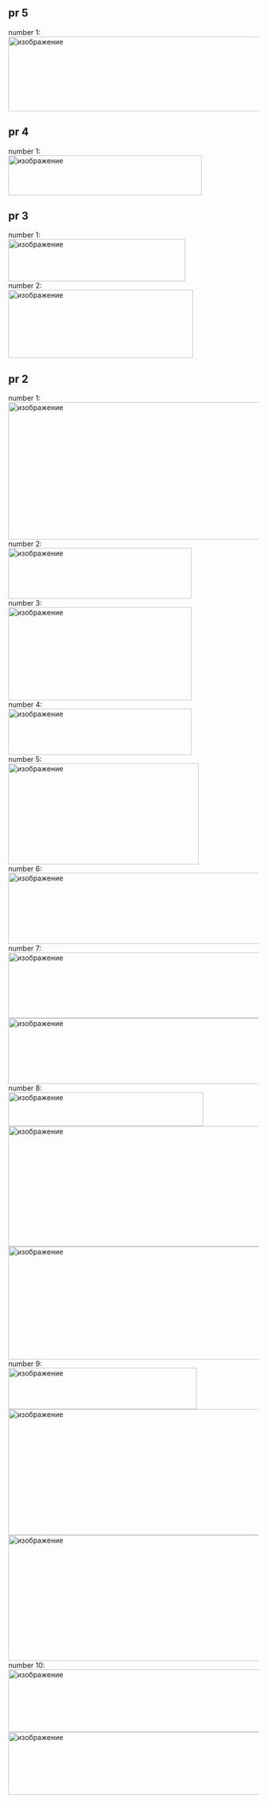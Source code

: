 ##     pr 5      
number 1:   
<img width="550" height="150" alt="изображение" src="https://github.com/user-attachments/assets/0eae5ddb-009c-46a6-80bc-d8ba1147eea0" />  

##     pr 4      
number 1:  
<img width="389" height="80" alt="изображение" src="https://github.com/user-attachments/assets/2f344133-2108-4285-8014-5c8d00cc3615" />  

##     pr 3      
number 1:  
<img width="356" height="85" alt="изображение" src="https://github.com/user-attachments/assets/dd125c63-cad5-48e3-b658-d8659769c8ed" />  
number 2:  
<img width="372" height="137" alt="изображение" src="https://github.com/user-attachments/assets/c8c95981-a4a5-4816-ba6a-882cedf49d0c" />    

##     pr 2  
number 1:  
<img width="1210" height="276" alt="изображение" src="https://github.com/user-attachments/assets/ec11a0e2-048a-4d76-8ab0-30df029ab252" />  
number 2:  
<img width="369" height="102" alt="изображение" src="https://github.com/user-attachments/assets/796b081e-61fd-4847-a663-fa719182525c" />  
number 3:  
<img width="369" height="187" alt="изображение" src="https://github.com/user-attachments/assets/c22f967f-b47b-4d2a-9fe3-0d6cbcaa6a09" />  
number 4:  
<img width="369" height="93" alt="изображение" src="https://github.com/user-attachments/assets/381fd4e2-b703-42a6-b391-9ecacd8d71bc" />  
number 5:  
<img width="383" height="203" alt="изображение" src="https://github.com/user-attachments/assets/a22e337a-f572-429e-b960-ce84a3f43dcc" />  
number 6:  
<img width="569" height="143" alt="изображение" src="https://github.com/user-attachments/assets/7e5ef7e9-d7b9-4de2-860e-9d97fc3bd696" />  
number 7:  
<img width="962" height="132" alt="изображение" src="https://github.com/user-attachments/assets/6278f320-d4d5-43a2-a49c-174869295648" />  
<img width="962" height="132" alt="изображение" src="https://github.com/user-attachments/assets/12aa1ff3-2176-4341-8577-b73cec1fc1fb" />  
number 8:  
<img width="392" height="68" alt="изображение" src="https://github.com/user-attachments/assets/7f5a7918-c94e-4955-8886-e3385911f834" />  
<img width="1191" height="242" alt="изображение" src="https://github.com/user-attachments/assets/8cce08a9-69c9-4ab4-9cb2-c1e6c5efa817" />  
<img width="1118" height="227" alt="изображение" src="https://github.com/user-attachments/assets/b54df965-28ce-4e68-9b9b-bc61dfa3e388" />  
number 9:  
<img width="379" height="83" alt="изображение" src="https://github.com/user-attachments/assets/7915880b-144a-4a0d-a8d0-60b3217bdc46" /> 
<img width="963" height="253" alt="изображение" src="https://github.com/user-attachments/assets/672f1858-25ec-4735-8fa8-e3e2acee34bc" />  
<img width="963" height="253" alt="изображение" src="https://github.com/user-attachments/assets/409c8c0b-1aa3-4dbf-877b-ad9fec2e2b05" />  
number 10:  
<img width="957" height="126" alt="изображение" src="https://github.com/user-attachments/assets/cfd6f178-99b2-4c04-922f-04559d3455ae" />  
<img width="957" height="126" alt="изображение" src="https://github.com/user-attachments/assets/3d8a73e4-9a49-4982-a2cd-87717c77fc09" />  









